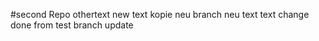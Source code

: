 #second Repo
othertext
new text kopie
neu branch
neu text text
change done from test branch update

